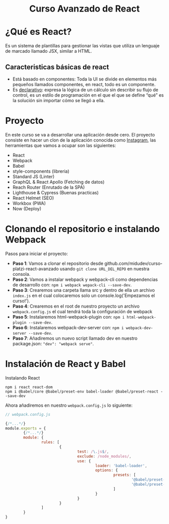 <div align="center">
  <h1>Curso Avanzado de React</h1>
</div>

# ¿Qué es React?

Es un sistema de plantillas para gestionar las vistas que utiliza un lenguaje de marcado llamado JSX, similar a HTML.

## Caracteristicas básicas de react
* Está basado en componentes: Toda la UI se divide en elementos más pequeños llamados componentes, en react, todo es un componente.
* Es [declarativo](https://dev.to/itsjzt/declarative-programming--react-3bh2): expresa la lógica de un cálculo sin describir su flujo de control, es un estilo de programación en el que el que se define “qué” es la solución sin importar cómo se llegó a ella.

# Proyecto
En este curso se va a desarrollar una aplicación desde cero. El proyecto consiste en hacer un clon de la aplicación conocida como [Instagram](https://www.instagram.com/), las herramientas que vamos a ocupar son las siguientes: 
- React
- Webpack
- Babel
- style-components (libreria)
- Standard JS (Linter)
- GraphQL & React Apollo (Fetching de datos)
- Reach Router (Enrutado de la SPA)
- Lighthouse & Cypress (Buenas practicas)
- React Helmet (SEO)
- Workbox (PWA)
- Now (Deploy)

# Clonando el repositorio e instalando Webpack
Pasos para iniciar el proyecto:

- **Paso 1**: Vamos a clonar el repositorio desde github.com/midudev/curso-platzi-react-avanzado usando `git clone URL_DEL_REPO` en nuestra consola.
- **Paso 2**: Vamos a instalar webpack y webpack-cli como dependencias de desarrollo con: `npm i webpack wepack-cli --save-dev`.
- **Paso 3**: Crearemos una carpeta llama src y dentro de ella un archivo `index.js` en el cual colocaremos solo un console.log('Empezamos el curso!').
- **Paso 4**: Crearemos en el root de nuestro proyecto un archivo `webpack.config.js` el cual tendrá toda la configuración de webpack
- **Paso 5**: Instalaremos html-webpack-plugin con: `npm i html-webpack-plugin --save-dev`.
- **Paso 6**: Instalaremos webpack-dev-server con: `npm i webpack-dev-server --save-dev`.
- **Paso 7**: Añadiremos un nuevo script llamado dev en nuestro package.json: `"dev": "webpack serve"`.

# Instalación de React y Babel
Instalando React
```
npm i react react-dom
npm i @babel/core @babel/preset-env babel-loader @babel/preset-react --save-dev
```
Ahora añadiremos en nuestro `webpack.config.js` lo siguiente:
```js
// webpack.config.js

{/*...*/}
module.exports = {
        {/*...*/}
        module: {
                rules: [
                        {
                                test: /\.js$/,
                                exclude: /node_modules/,
                                use: {
                                        loader: 'babel-loader',
                                        options: {
                                                presets: [
                                                        '@babel/preset-env',
                                                        '@babel/preset-react'
                                                ]
                                        }
                                }
                        }
                ]
        }
}
```

